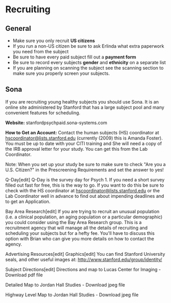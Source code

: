 # Recruiting

## General
  - Make sure you only recruit __US citizens__
  - If you run a non-US citizen be sure to ask Erlinda what extra paperwork you need from the subject
  - Be sure to have every paid subject fill out a __payment form__
  - Be sure to record every subjects __gender__ and __ethnicity__ on a separate list
  - If you are planning on scanning the subject see the scanning section to make sure you properly screen your subjects.

## Sona
If you are recruiting young healthy subjects you should use Sona. It is an online site administered by Stanford that has
a large subject pool and many convenient features for scheduling.

__Website:__ stanfordpsychpaid.sona-systems.com

__How to Get an Account:__ Contact the human subjects (HS) coordinator at hscoordinator@lists.stanford.edu (currently (2009) this is Amanda Foster). You must be up to date with your CITI training and She will need a copy of the IRB approval letter for your study. You can get this from the Lab Coordinator.

Note: When you set up your study be sure to make sure to check "Are you a U.S. Citizen?" in the Prescreening Requirements and set the answer to yes!

Q-Day[edit]
Q-Day is the survey day for Psych 1. If you need a short survey filled out fast for free, this is the way to go. If you want to do this be sure to check with the HS coordinator at hscoordinator@lists.stanford.edu or the Lab Coordinator well in advance to find out about impending deadlines and to get an Application.

Bay Area Research[edit]
If you are trying to recruit an unusual population (i.e. a clinical population, an aging population or a particular demographic) you could consider using the Bay Area Research group. This is a recruitment agency that will manage all the details of recruiting and scheduling your subjects but for a hefty fee. You'll have to discuss this option with Brian who can give you more details on how to contact the agency.

Advertising Resources[edit]
Graphics[edit]
You can find Stanford University seals, and other useful images at: http://www.stanford.edu/group/identity/

Subject Directions[edit]
Directions and map to Lucas Center for Imaging - Download pdf file

Detailed Map to Jordan Hall Studies - Download jpeg file

Highway Level Map to Jordan Hall Studies - Download jpeg file
